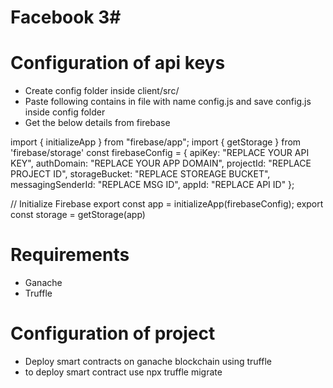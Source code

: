 ﻿# Facebook 3#

# Configuration of api keys
- Create config folder inside client/src/ 
- Paste following contains in file with name config.js and save config.js inside config folder 
- Get the below details from firebase 

import { initializeApp } from "firebase/app";
import { getStorage } from 'firebase/storage'
const firebaseConfig = {
    apiKey: "REPLACE YOUR API KEY",
    authDomain: "REPLACE YOUR APP DOMAIN",
    projectId: "REPLACE PROJECT ID",
    storageBucket: "REPLACE STOREAGE BUCKET",
    messagingSenderId: "REPLACE MSG ID",
    appId: "REPLACE API ID"
};

// Initialize Firebase
export const app = initializeApp(firebaseConfig); 
export  const storage = getStorage(app)


# Requirements 
- Ganache
- Truffle 

# Configuration of project
- Deploy smart contracts on ganache blockchain using truffle 
- to deploy smart contract use npx truffle migrate 
